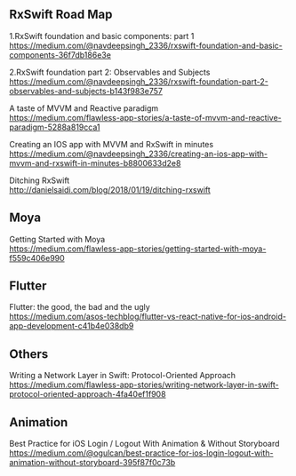 
## RxSwift Road Map
1.RxSwift foundation and basic components: part 1
<br/>https://medium.com/@navdeepsingh_2336/rxswift-foundation-and-basic-components-36f7db186e3e

2.RxSwift foundation part 2: Observables and Subjects
<br/>https://medium.com/@navdeepsingh_2336/rxswift-foundation-part-2-observables-and-subjects-b143f983e757

A taste of MVVM and Reactive paradigm
<br/>https://medium.com/flawless-app-stories/a-taste-of-mvvm-and-reactive-paradigm-5288a819cca1

Creating an IOS app with MVVM and RxSwift in minutes
<br/>https://medium.com/@navdeepsingh_2336/creating-an-ios-app-with-mvvm-and-rxswift-in-minutes-b8800633d2e8

Ditching RxSwift
<br/>http://danielsaidi.com/blog/2018/01/19/ditching-rxswift

## Moya
Getting Started with Moya
<br/>https://medium.com/flawless-app-stories/getting-started-with-moya-f559c406e990

## Flutter
Flutter: the good, the bad and the ugly
<br/>https://medium.com/asos-techblog/flutter-vs-react-native-for-ios-android-app-development-c41b4e038db9

## Others
Writing a Network Layer in Swift: Protocol-Oriented Approach
<br/>https://medium.com/flawless-app-stories/writing-network-layer-in-swift-protocol-oriented-approach-4fa40ef1f908


## Animation
Best Practice for iOS Login / Logout With Animation & Without Storyboard
<br/>https://medium.com/@ogulcan/best-practice-for-ios-login-logout-with-animation-without-storyboard-395f87f0c73b





